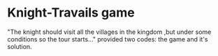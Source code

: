 # Knight-Travails game
"The knight should visit all the villages in the kingdom ,but under some conditions  so the tour starts..." provided two codes: the game and it's solution.
